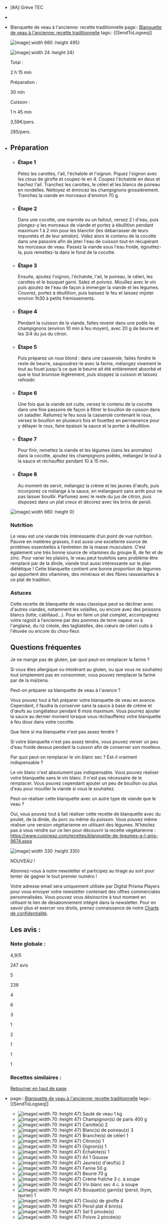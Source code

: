 - [#A] Grève TEC
-
- Blanquette de veau à l'ancienne: recette traditionnelle
  page:: [Blanquette de veau à l'ancienne: recette traditionnelle](https://www.cuisineaz.com/recettes/blanquette-de-veau-a-l-ancienne-1548.aspx)
  tags:: [[SendToLogseq]]
  
  ![image](https://img.cuisineaz.com/660x495/2013/12/20/i37832-blanquette-de-veau-a-l-ancienne.jpeg){:width 660 :height 495}
  
  ![image](https://img.cuisineaz.com/46x46/2017/02/20/i121292-logo-cuisineaz.jpeg){:width 24 :height 24}
  
  
  Total :
  
  2 h 15 min
  
  Préparation :
  
  30 min
  
  Cuisson :
  
  1 h 45 min
  
  3,58€/pers.
  
  285/pers.
- ## Préparation
  
  * ### Étape 1
  
    Pelez les carottes, l'ail, l'échalote et l'oignon. Piquez l'oignon avec les clous de girofle et coupez-le en 4. Coupez l'échalote en deux et hachez l'ail. Tranchez les carottes, le céleri et les blancs de poireau en rondelles. Nettoyez et émincez les champignons grossièrement. Tranchez la viande en morceaux d'environ 70 g.
  
  * ### Étape 2
  
    Dans une cocotte, une marmite ou un faitout, versez 2 l d'eau, puis plongez-y les morceaux de viande et portez à ébullition pendant maximum 1 à 2 min pour les blanchir (les débarrasser de leurs impuretés et de leur amidon). Videz alors le contenu de la cocotte dans une passoire afin de jeter l'eau de cuisson tout en récupérant les morceaux de veau. Passez la viande sous l'eau froide, égouttez-la, puis remettez-la dans le fond de la cocotte.
  
  * ### Étape 3
  
    Ensuite, ajoutez l'oignon, l'échalote, l'ail, le poireau, le céleri, les carottes et le bouquet garni. Salez et poivrez. Mouillez avec le vin puis ajoutez de l'eau de façon à immerger la viande et les légumes. Couvrez, portez à ébullition, puis baissez le feu et laissez mijoter environ 1h30 à petits frémissements.
  
  * ### Étape 4
  
    Pendant la cuisson de la viande, faites revenir dans une poêle les champignons (environ 10 min à feu moyen), avec 20 g de beurre et les 3/4 du jus du citron.
  
  * ### Étape 5
  
    Puis préparez un roux blond : dans une casserole, faites fondre le reste de beurre, saupoudrez-le avec la farine, mélangez vivement le tout au fouet jusqu'à ce que le beurre ait été entièrement absorbé et que le tout brunisse légèrement, puis stoppez la cuisson et laissez refroidir.
  
  * ### Étape 6
  
    Une fois que la viande est cuite, versez le contenu de la cocotte dans une fine passoire de façon à filtrer le bouillon de cuisson dans un saladier. Rallumez le feu sous la casserole contenant le roux, versez le bouillon en plusieurs fois et fouettez en permanence pour y délayer le roux, faire épaissir la sauce et la porter à ébullition.
  
  * ### Étape 7
  
    Pour finir, remettez la viande et les légumes (sans les aromates) dans la cocotte, ajoutez les champignons poêlés, mélangez le tout à la sauce et réchauffez pendant 10 à 15 min.
  
  * ### Étape 8
  
    Au moment de servir, mélangez la crème et les jaunes d'œufs, puis incorporez ce mélange à la sauce, en mélangeant sans arrêt pour ne pas laisser bouillir. Parfumez avec le reste du jus de citron, puis disposez dans un plat creux et décorez avec les brins de persil.
  
  ![image](https://img.cuisineaz.com/common/autopromo.jpg){:width 660 :height 0}
  
  ### Nutrition
  
  Le veau est une viande très intéressante d’un point de vue nutrition. Pauvre en matières grasses, il est aussi une excellente source de protéines essentielles à l’entretien de la masse musculaire. C’est également une très bonne source de vitamines du groupe B, de fer et de zinc. Pour varier les plaisirs, le veau peut toutefois sans problème être remplacé par de la dinde, viande tout aussi intéressante sur le plan diététique ! Cette blanquette contient une bonne proportion de légumes qui apportent des vitamines, des minéraux et des fibres rassasiantes à ce plat de tradition.
  
  ### Astuces
  
  Cette recette de blanquette de veau classique peut se décliner avec d'autres viandes, notamment les volailles, ou encore avec des poissons blancs (lotte, cabillaud…). Pour en faire un plat complet, accompagnez votre ragoût à l’ancienne par des pommes de terre vapeur ou à l'anglaise, du riz créole, des tagliatelles, des cœurs de céleri cuits à l'étuvée ou encore du chou-fleur.
  
  ## Questions fréquentes
  
  Je ne mange pas de gluten, par quoi peut-on remplacer la farine ?
  
  Si vous êtes allergique ou intolérant au gluten, ou que vous ne souhaitez tout simplement pas en consommer, vous pouvez remplacer la farine par de la maïzena.
  
  Peut-on préparer sa blanquette de veau à l'avance ?
  
  Vous pouvez tout à fait préparer votre blanquette de veau en avance. Cependant, il faudra la conserver sans la sauce à base de crème et d'œufs au congélateur pendant 6 mois maximum. Vous pourrez ajouter la sauce au dernier moment lorsque vous réchaufferez votre blanquette à feu doux dans votre cocotte.
  
  Que faire si ma blanquette n'est pas assez tendre ?
  
  Si votre blanquette n'est pas assez tendre, vous pouvez verser un peu d'eau froide dessus pendant la cuisson afin de conserver son moelleux.
  
  Par quoi peut-on remplacer le vin blanc sec ? Est-il vraiment indispensable ?
  
  Le vin blanc n'est absolument pas indispensable. Vous pouvez réaliser votre blanquette sans le vin blanc. Il n'est pas nécessaire de le remplacer. Vous pouvez cependant ajouter un peu de bouillon ou plus d'eau pour mouiller la viande si vous le souhaitez.
  
  Peut-on réaliser cette blanquette avec un autre type de viande que le veau ?
  
  Oui, vous pouvez tout à fait réaliser cette recette de blanquette avec du poulet, de la dinde, du porc ou même du poisson. Vous pouvez même réaliser une version végétarienne en utilisant des légumes. N'hésitez pas à vous rendre sur ce lien pour découvrir la recette végétarienne : https://www.cuisineaz.com/recettes/blanquette-de-legumes-a-l-anis-9674.aspx
  
  ![image](https://img.cuisineaz.com/660x660/common/newsletter_fiche_recette_magazine_cuisineaz.jpg){:width 330 :height 330}
  
  NOUVEAU !
  
  Abonnez-vous à notre newsletter et participez au tirage au sort pour tenter de gagner le tout premier numéro !
  
  Votre adresse email sera uniquement utilisée par Digital Prisma Players pour vous envoyer votre newsletter contenant des offres commerciales personnalisées. Vous pouvez vous désinscrire à tout moment en utilisant le lien de désabonnement intégré dans la newsletter. Pour en savoir plus et exercer vos droits, prenez connaissance de notre [Charte de confidentialité](https://rgpd.digitalprismatech.com/charte-confidentialite-dpp.pdf).
  
  ## Les avis :
  
  ### Note globale :
  
  4,9/5
  
  247 avis
  
  5
  
  238
  
  4
  
  6
  
  3
  
  1
  
  2
  
  1
  
  1
  
  1
  
  ### Recettes similaires :
  
  [Retourner en haut de page](https://www.cuisineaz.com/recettes/blanquette-de-veau-a-l-ancienne-1548.aspx#)
- page:: [Blanquette de veau à l'ancienne: recette traditionnelle](https://www.cuisineaz.com/recettes/blanquette-de-veau-a-l-ancienne-1548.aspx)
  tags:: [[SendToLogseq]]
  * ![image](https://img.cuisineaz.com/70x47/2023/03/22/i191581-shutterstock-1026835426.jpeg){:width 70 :height 47} Sauté de veau 1 kg
  * ![image](https://img.cuisineaz.com/70x47/ingredients/all/champignon-28.jpg){:width 70 :height 47} Champignon(s) de paris 400 g
  * ![image](https://img.cuisineaz.com/70x47/ingredients/all/carotte-24.jpg){:width 70 :height 47} Carotte(s) 2
  * ![image](https://img.cuisineaz.com/70x47/ingredients/all/blanc-de-poireaux-433.jpg){:width 70 :height 47} Blanc(s) de poireau(x) 3
  * ![image](https://img.cuisineaz.com/70x47/ingredients/all/branche-de-celeri-229.jpg){:width 70 :height 47} Branche(s) de céleri 1
  * ![image](https://img.cuisineaz.com/70x47/ingredients/all/citron-1105.jpg){:width 70 :height 47} Citron(s) 1
  * ![image](https://img.cuisineaz.com/70x47/ingredients/all/oignon-142.jpg){:width 70 :height 47} Oignon(s) 1
  * ![image](https://img.cuisineaz.com/70x47/ingredients/all/echalote-66.jpg){:width 70 :height 47} Échalote(s) 1
  * ![image](https://img.cuisineaz.com/70x47/ingredients/all/ail-2.jpg){:width 70 :height 47} Ail 1 Gousse
  * ![image](https://img.cuisineaz.com/70x47/ingredients/all/jaune-d-oeuf-518.jpg){:width 70 :height 47} Jaune(s) d'œuf(s) 2
  * ![image](https://img.cuisineaz.com/70x47/ingredients/all/farine-2313.jpg){:width 70 :height 47} Farine 50 g
  * ![image](https://img.cuisineaz.com/70x47/ingredients/all/beurre-227.jpg){:width 70 :height 47} Beurre 70 g
  * ![image](https://img.cuisineaz.com/70x47/ingredients/all/creme-fraiche-a-fouetter-3622.jpg){:width 70 :height 47} Crème fraîche 3 c. à soupe
  * ![image](https://img.cuisineaz.com/70x47/ingredients/all/vin-blanc-sec-2666.jpg){:width 70 :height 47} Vin blanc sec 4 c. à soupe
  * ![image](https://img.cuisineaz.com/70x47/ingredients/all/bouquet-garni-297.jpg){:width 70 :height 47} Bouquet(s) garni(s) (persil, thym, laurier) 1
  * ![image](https://img.cuisineaz.com/70x47/ingredients/all/clou-de-girofle-46.jpg){:width 70 :height 47} Clou(s) de girofle 4
  * ![image](https://img.cuisineaz.com/70x47/ingredients/all/persil-plat-256.jpg){:width 70 :height 47} Persil plat 4 brin(s)
  * ![image](https://img.cuisineaz.com/70x47/ingredients/all/sel-268.jpg){:width 70 :height 47} Sel 5 pincée(s)
  * ![image](https://img.cuisineaz.com/70x47/ingredients/all/poivre-323.jpg){:width 70 :height 47} Poivre 2 pincée(s)